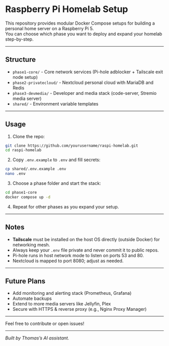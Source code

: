 # Raspberry Pi Homelab Setup

This repository provides modular Docker Compose setups for building a personal home server on a Raspberry Pi 5.  
You can choose which phase you want to deploy and expand your homelab step-by-step.

---

## Structure

- `phase1-core/` - Core network services (Pi-hole adblocker + Tailscale exit node setup)
- `phase2-privatecloud/` - Nextcloud personal cloud with MariaDB and Redis
- `phase3-devmedia/` - Developer and media stack (code-server, Stremio media server)
- `shared/` - Environment variable templates

---

## Usage

1. Clone the repo:

```bash
git clone https://github.com/yourusername/raspi-homelab.git
cd raspi-homelab
```

2. Copy `.env.example` to `.env` and fill secrets:

```bash
cp shared/.env.example .env
nano .env
```

3. Choose a phase folder and start the stack:

```bash
cd phase1-core
docker compose up -d
```

4. Repeat for other phases as you expand your setup.

---

## Notes

- **Tailscale** must be installed on the host OS directly (outside Docker) for networking mesh.
- Always keep your `.env` file private and never commit it to public repos.
- Pi-hole runs in host network mode to listen on ports 53 and 80.
- Nextcloud is mapped to port 8080; adjust as needed.

---

## Future Plans

- Add monitoring and alerting stack (Prometheus, Grafana)
- Automate backups
- Extend to more media servers like Jellyfin, Plex
- Secure with HTTPS & reverse proxy (e.g., Nginx Proxy Manager)

---

Feel free to contribute or open issues!

---

*Built by Thomas’s AI assistant.*